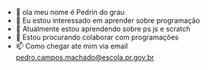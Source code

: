 - 👋 ola meu nome é Pedrin do grau
- 👀 Eu estou interessado em aprender sobre programação 
- 🌱 Atualmente estou aprendendo sobre ps js e scratch
- 💞️ Estou procurando colaborar com programações
- 📫 Como chegar ate mim via email pedro.campos.machado@escola.pr.gov.br

<!---
mcpipokinha9/mcpipokinha9 is a ✨ special ✨ repository because its `README.md` (this file) appears on your GitHub profile.
You can click the Preview link to take a look at your changes.
--->
